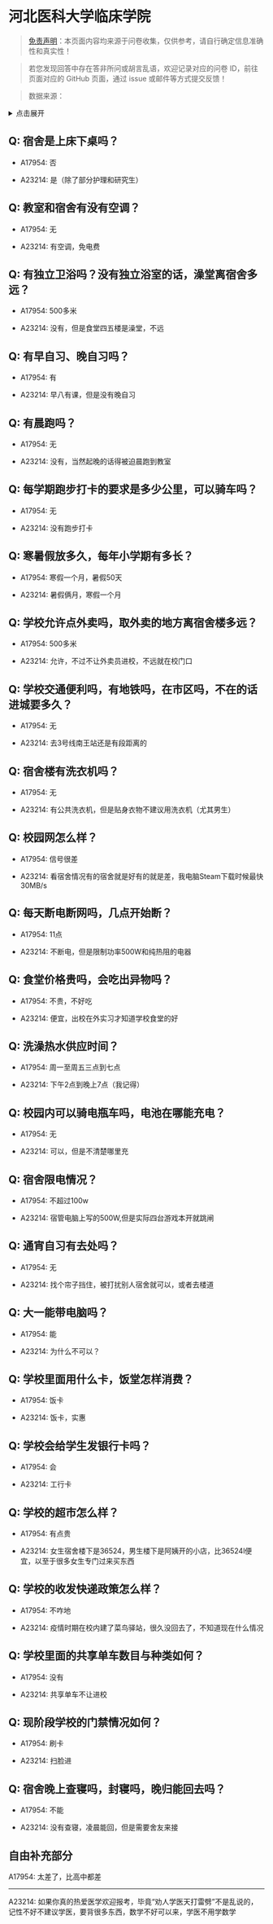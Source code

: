 # 河北医科大学临床学院

> [免责声明](https://colleges.chat/#_3)：本页面内容均来源于问卷收集，仅供参考，请自行确定信息准确性和真实性！

> 若您发现回答中存在答非所问或胡言乱语，欢迎记录对应的问卷 ID，前往页面对应的 GitHub 页面，通过 issue 或邮件等方式提交反馈！

> 数据来源：

<details><summary>点击展开</summary>
<ul>
<li>A17954: 匿名 (2023 年 06 月)</li>
<li>A23214: 匿名 (2024 年 06 月)</li>
</ul>
</details>

## Q: 宿舍是上床下桌吗？

- A17954: 否

- A23214: 是（除了部分护理和研究生）

## Q: 教室和宿舍有没有空调？

- A17954: 无

- A23214: 有空调，免电费

## Q: 有独立卫浴吗？没有独立浴室的话，澡堂离宿舍多远？

- A17954: 500多米

- A23214: 没有，但是食堂四五楼是澡堂，不远

## Q: 有早自习、晚自习吗？

- A17954: 有

- A23214: 早八有课，但是没有晚自习

## Q: 有晨跑吗？

- A17954: 无

- A23214: 没有，当然起晚的话得被迫晨跑到教室

## Q: 每学期跑步打卡的要求是多少公里，可以骑车吗？

- A17954: 无

- A23214: 没有跑步打卡

## Q: 寒暑假放多久，每年小学期有多长？

- A17954: 寒假一个月，暑假50天

- A23214: 暑假俩月，寒假一个月

## Q: 学校允许点外卖吗，取外卖的地方离宿舍楼多远？

- A17954: 500多米

- A23214: 允许，不过不让外卖员进校，不远就在校门口

## Q: 学校交通便利吗，有地铁吗，在市区吗，不在的话进城要多久？

- A17954: 无

- A23214: 去3号线南王站还是有段距离的

## Q: 宿舍楼有洗衣机吗？

- A17954: 无

- A23214: 有公共洗衣机，但是贴身衣物不建议用洗衣机（尤其男生）

## Q: 校园网怎么样？

- A17954: 信号很差

- A23214: 看宿舍情况有的宿舍就是好有的就是差，我电脑Steam下载时候最快30MB/s

## Q: 每天断电断网吗，几点开始断？

- A17954: 11点

- A23214: 不断电，但是限制功率500W和纯热阻的电器

## Q: 食堂价格贵吗，会吃出异物吗？

- A17954: 不贵，不好吃

- A23214: 便宜，出校在外实习才知道学校食堂的好

## Q: 洗澡热水供应时间？

- A17954: 周一至周五三点到七点

- A23214: 下午2点到晚上7点（我记得）

## Q: 校园内可以骑电瓶车吗，电池在哪能充电？

- A17954: 无

- A23214: 可以，但是不清楚哪里充

## Q: 宿舍限电情况？

- A17954: 不超过100w

- A23214: 宿管电脑上写的500W,但是实际四台游戏本开就跳闸

## Q: 通宵自习有去处吗？

- A17954: 无

- A23214: 找个帘子挡住，被打扰别人宿舍就可以，或者去楼道

## Q: 大一能带电脑吗？

- A17954: 能

- A23214: 为什么不可以？

## Q: 学校里面用什么卡，饭堂怎样消费？

- A17954: 饭卡

- A23214: 饭卡，实惠

## Q: 学校会给学生发银行卡吗？

- A17954: 会

- A23214: 工行卡

## Q: 学校的超市怎么样？

- A17954: 有点贵

- A23214: 女生宿舍楼下是36524，男生楼下是阿姨开的小店，比36524l便宜，以至于很多女生专门过来买东西

## Q: 学校的收发快递政策怎么样？

- A17954: 不咋地

- A23214: 疫情时期在校内建了菜鸟驿站，很久没回去了，不知道现在什么情况

## Q: 学校里面的共享单车数目与种类如何？

- A17954: 没有

- A23214: 共享单车不让进校

## Q: 现阶段学校的门禁情况如何？

- A17954: 刷卡

- A23214: 扫脸进

## Q: 宿舍晚上查寝吗，封寝吗，晚归能回去吗？

- A17954: 不能

- A23214: 没有查寝，凌晨能回，但是需要舍友来接

## 自由补充部分

A17954: 太差了，比高中都差

***

A23214: 如果你真的热爱医学欢迎报考，毕竟“劝人学医天打雷劈”不是乱说的，记性不好不建议学医，要背很多东西，数学不好可以来，学医不用学数学